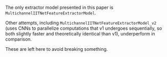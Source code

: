 The only extractor model presented in this paper is ```MultichannelIITNetFeatureExtractorModel```.

Other attempts, including ```MultichannelIITNetFeatureExtractorModel_v2``` (uses CNNs to parallelize computations that v1 undergoes sequentially, so both slightly faster and theoretically identical than v1), underperform in comparison.

These are left here to avoid breaking something.
